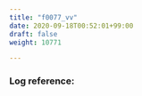 ```yaml
---
title: "f0077_vv"
date: 2020-09-18T00:52:01+99:00
draft: false
weight: 10771

---
```


### Log reference: <no value>

```
